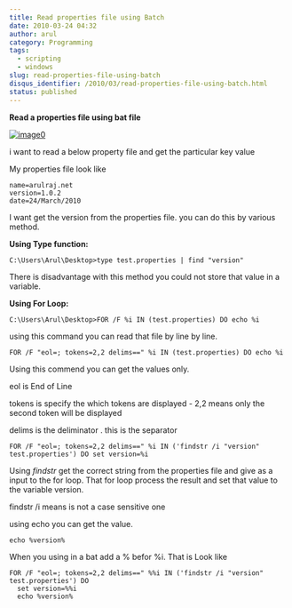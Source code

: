 ```yaml
---
title: Read properties file using Batch
date: 2010-03-24 04:32
author: arul
category: Programming
tags:
  - scripting
  - windows
slug: read-properties-file-using-batch
disqus_identifier: /2010/03/read-properties-file-using-batch.html
status: published
---
```


**Read a properties file using bat file**

[![image0](http://2.bp.blogspot.com/_X5tq9y9xv2s/Srs4KNLAw0I/AAAAAAAAAFw/YgXxL4EMQe0/s400/MS-DOS-Batch-File.png)](http://2.bp.blogspot.com/_X5tq9y9xv2s/Srs4KNLAw0I/AAAAAAAAAFw/YgXxL4EMQe0/s1600-h/MS-DOS-Batch-File.png)

i want to read a below property file and get the particular key value

My properties file look like

``` properties
name=arulraj.net
version=1.0.2
date=24/March/2010
```

I want get the version from the properties file. you can do this by
various method.

**Using Type function:**

``` text
C:\Users\Arul\Desktop>type test.properties | find "version"
```

There is disadvantage with this method you could not store that value in
a variable.

**Using For Loop:**

``` text
C:\Users\Arul\Desktop>FOR /F %i IN (test.properties) DO echo %i
```

using this command you can read that file by line by line.

``` text
FOR /F "eol=; tokens=2,2 delims==" %i IN (test.properties) DO echo %i
```

Using this commend you can get the values only.

eol is End of Line

tokens is specify the which tokens are displayed - 2,2 means only the
second token will be displayed

delims is the deliminator . this is the separator

``` text
FOR /F "eol=; tokens=2,2 delims==" %i IN ('findstr /i "version" test.properties') DO set version=%i
```

Using *findstr* get the correct string from the properties file and give
as a input to the for loop. That for loop process the result and set
that value to the variable version.

findstr /i means is not a case sensitive one

using echo you can get the value.

`echo %version%`

When you using in a bat add a % befor %i. That is Look like

``` text
FOR /F "eol=; tokens=2,2 delims==" %%i IN ('findstr /i "version" test.properties') DO
  set version=%%i
  echo %version%
```
